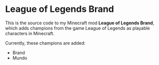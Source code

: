 # League of Legends Brand

This is the source code to my Minecraft mod **League of Legends Brand**, which adds champions
from the game League of Legends as playable characters in Minecraft.

Currently, these champions are added:
* Brand
* Mundo